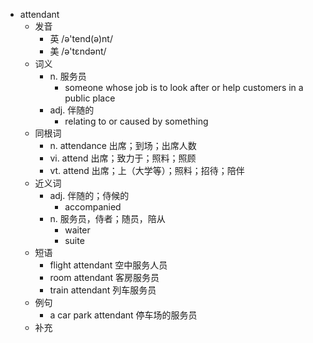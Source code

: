 - attendant
  - 发音
    - 英 /ə'tend(ə)nt/
    - 美 /ə'tɛndənt/
  - 词义
    - n. 服务员
      - someone whose job is to look after or help customers in a public place
    - adj. 伴随的
      - relating to or caused by something
  - 同根词
    - n. attendance 出席；到场；出席人数
    - vi. attend 出席；致力于；照料；照顾
    - vt. attend 出席；上（大学等）；照料；招待；陪伴
  - 近义词
    - adj. 伴随的；侍候的
      - accompanied
    - n. 服务员，侍者；随员，陪从
      - waiter
      - suite
  - 短语
    - flight attendant 空中服务人员
    - room attendant 客房服务员
    - train attendant 列车服务员
  - 例句
    - a car park attendant 停车场的服务员
  - 补充